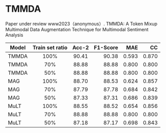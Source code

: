 # TMMDA
Paper under review www2023（anonymous）.
TMMDA: A Token Mixup Multimodal Data Augmentation Technique for Multimodal Sentiment Analysis

|Model| Train set ratio       | Acc-2         | F1-Score  | MAE  | CC |
| ------------- |:-------------:|:-------------:| -----:|-----:|-----:|
|TMMDA| 100%     | 90.41 | 90.38 | 0.593 | 0.870 |
|TMMDA| 70%      | 88.88      | 88.88 |0.800 |0.800 |
|TMMDA| 50%      | 88.88      | 88.88 |0.800 |0.800 |
|MAG  | 100%     | 88.70 | 88.53 | 0.624 |0.857 |
|MAG  | 70%      | 87.79      | 87.78 |0.684 |0.842 |
|MAG  | 50%      | 87.33      | 87.31 |0.686 |0.839 |
|MuLT | 100%     | 88.55 | 88.52 | 0.654 | 0.856 |
|MuLT | 70%      | 88.88      | 88.88 |0.800 |0.800 |
|MuLT | 50%      | 87.18      | 87.17 |0.698 |0.843 |
